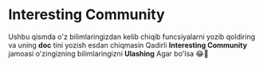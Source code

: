 # Interesting Community
Ushbu qismda o'z bilimlaringizdan kelib chiqib funcsiyalarni yozib qoldiring 
va uning __doc__ tini yozish esdan chiqmasin
Qadirli __Interesting Community__ jamoasi o'zingizning bilimlaringizni
__Ulashing__ Agar bo'lsa 😂🤣
